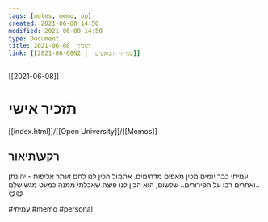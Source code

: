```yaml
---
tags: [notes, memo, op] 
created: 2021-06-08 14:50
modified: 2021-06-08 14:50
type: Document
title: תזכיר  2021-06-08
link: [[2021-06-08N2 |  עמיחי והמאפים]]
---
```

[[2021-06-08]]
# תזכיר אישי
[[index.html]]/[[Open University]]/[[Memos]]

## רקע\תיאור
עמיחי כבר יומים מכין מאפים מדהימים.
אתמול הכין לנו לחם זעתר אליפות - יהונתן ואחרים רבו על הפירורים..
שלשום, הוא הכין לנו פיצה שאכלתי ממנה כמעט מגש שלם..
😋😋
 
#עמיחי
#memo 
#personal 